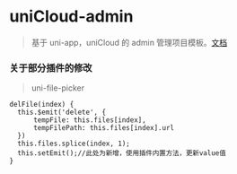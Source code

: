 # uniCloud-admin

> 基于 uni-app，uniCloud 的 admin 管理项目模板。[文档](https://uniapp.dcloud.io/uniCloud/admin)

### 关于部分插件的修改
 
> uni-file-picker

  ```
  delFile(index) {
	this.$emit('delete', {
		tempFile: this.files[index],
		tempFilePath: this.files[index].url
	})
	this.files.splice(index, 1);
	this.setEmit();//此处为新增，使用插件内置方法，更新value值
  }
  ```
